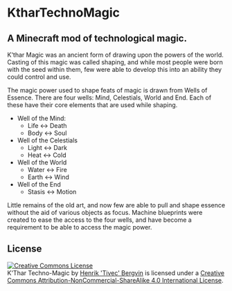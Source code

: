 KtharTechnoMagic
================

## A Minecraft mod of technological magic.

K'thar Magic was an ancient form of drawing upon the powers of the world. Casting of this magic was called shaping, and while most people were born with the seed within them, few were able to develop this into an ability they could control and use.

The magic power used to shape feats of magic is drawn from Wells of Essence. There are four wells: Mind, Celestials, World and End. Each of these have their core elements that are used while shaping.

* Well of the Mind:
  * Life <-> Death
  * Body <-> Soul
* Well of the Celestials
  * Light <-> Dark
  * Heat <-> Cold
* Well of the World
  * Water <-> Fire
  * Earth <-> Wind
* Well of the End
  * Stasis <-> Motion

Little remains of the old art, and now few are able to pull and shape essence without the aid of various objects as focus. Machine blueprints were created to ease the access to the four wells, and have become a requirement to be able to access the magic power.

## License

<a rel="license" href="http://creativecommons.org/licenses/by-nc-sa/4.0/"><img alt="Creative Commons License" style="border-width:0" src="http://i.creativecommons.org/l/by-nc-sa/4.0/88x31.png" /></a><br /><span xmlns:dct="http://purl.org/dc/terms/" property="dct:title">K'Thar Techno-Magic</span> by <a xmlns:cc="http://creativecommons.org/ns#" href="https://github.com/tivec/KtharTechnoMagic" property="cc:attributionName" rel="cc:attributionURL">Henrik 'Tivec' Bergvin</a> is licensed under a <a rel="license" href="http://creativecommons.org/licenses/by-nc-sa/4.0/">Creative Commons Attribution-NonCommercial-ShareAlike 4.0 International License</a>.
